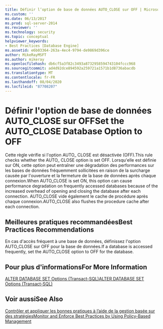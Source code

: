 ```yaml
---
title: Définir l’option de base de données AUTO_CLOSE sur OFF | Microsoft Docs
ms.custom: ''
ms.date: 06/13/2017
ms.prod: sql-server-2014
ms.reviewer: ''
ms.technology: security
ms.topic: conceptual
helpviewer_keywords:
- Best Practices [Database Engine]
ms.assetid: e6b03364-263a-4ec4-9794-de9869d396ce
author: MikeRayMSFT
ms.author: mikeray
ms.openlocfilehash: db6cf5a3f82c3493a8732958594743104fccc968
ms.sourcegitcommit: ad4d92dce894592a259721a1571b1d8736abacdb
ms.translationtype: MT
ms.contentlocale: fr-FR
ms.lasthandoff: 08/04/2020
ms.locfileid: "87708207"
---
```

# <a name="set-the-auto_close-database-option-to-off"></a><span data-ttu-id="6fd12-102">Définir l'option de base de données AUTO_CLOSE sur OFF</span><span class="sxs-lookup"><span data-stu-id="6fd12-102">Set the AUTO_CLOSE Database Option to OFF</span></span>
  <span data-ttu-id="6fd12-103">Cette règle vérifie si l'option AUTO_ CLOSE est désactivée (OFF).</span><span class="sxs-lookup"><span data-stu-id="6fd12-103">This rule checks whether the AUTO_ CLOSE option is set OFF.</span></span> <span data-ttu-id="6fd12-104">Lorsqu'elle est définie sur ON, cette option peut entraîner une dégradation des performances sur les bases de données fréquemment sollicitées en raison de la surcharge causée par l'ouverture et la fermeture de la base de données après chaque connexion.</span><span class="sxs-lookup"><span data-stu-id="6fd12-104">When AUTO_CLOSE is set ON, this option can cause performance degradation on frequently accessed databases because of the increased overhead of opening and closing the database after each connection.</span></span> <span data-ttu-id="6fd12-105">AUTO_CLOSE vide également le cache de procédure après chaque connexion.</span><span class="sxs-lookup"><span data-stu-id="6fd12-105">AUTO_CLOSE also flushes the procedure cache after each connection.</span></span>  
  
## <a name="best-practices-recommendations"></a><span data-ttu-id="6fd12-106">Meilleures pratiques recommandées</span><span class="sxs-lookup"><span data-stu-id="6fd12-106">Best Practices Recommendations</span></span>  
 <span data-ttu-id="6fd12-107">En cas d'accès fréquent à une base de données, définissez l'option AUTO_CLOSE sur OFF pour la base de données.</span><span class="sxs-lookup"><span data-stu-id="6fd12-107">If a database is accessed frequently, set the AUTO_CLOSE option to OFF for the database.</span></span>  
  
## <a name="for-more-information"></a><span data-ttu-id="6fd12-108">Pour plus d'informations</span><span class="sxs-lookup"><span data-stu-id="6fd12-108">For More Information</span></span>  
 [<span data-ttu-id="6fd12-109">ALTER DATABASE SET Options &#40;Transact-SQL&#41;</span><span class="sxs-lookup"><span data-stu-id="6fd12-109">ALTER DATABASE SET Options &#40;Transact-SQL&#41;</span></span>](/sql/t-sql/statements/alter-database-transact-sql-set-options)  
  
## <a name="see-also"></a><span data-ttu-id="6fd12-110">Voir aussi</span><span class="sxs-lookup"><span data-stu-id="6fd12-110">See Also</span></span>  
 [<span data-ttu-id="6fd12-111">Contrôler et appliquer les bonnes pratiques à l’aide de la gestion basée sur des stratégies</span><span class="sxs-lookup"><span data-stu-id="6fd12-111">Monitor and Enforce Best Practices by Using Policy-Based Management</span></span>](monitor-and-enforce-best-practices-by-using-policy-based-management.md)  
  
  
